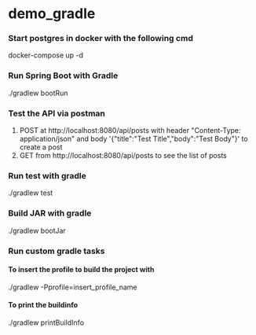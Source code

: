 # demo_gradle

### Start postgres in docker with the following cmd
docker-compose up -d

### Run Spring Boot with Gradle
./gradlew bootRun

### Test the API via postman
1. POST at http://localhost:8080/api/posts with header "Content-Type: application/json" and body '{"title":"Test Title","body":"Test Body"}' to create a post
2. GET from http://localhost:8080/api/posts to see the list of posts

### Run test with gradle
./gradlew test

### Build JAR with gradle
./gradlew bootJar

### Run custom gradle tasks
#### To insert the profile to build the project with
./gradlew -Pprofile=insert_profile_name

#### To print the buildinfo
./gradlew printBuildInfo